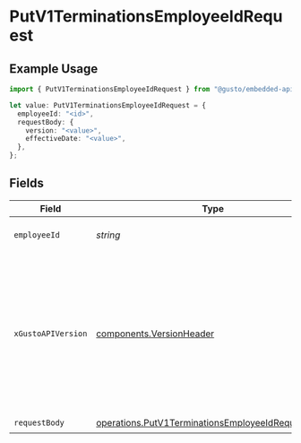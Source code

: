 # PutV1TerminationsEmployeeIdRequest

## Example Usage

```typescript
import { PutV1TerminationsEmployeeIdRequest } from "@gusto/embedded-api/models/operations/putv1terminationsemployeeid.js";

let value: PutV1TerminationsEmployeeIdRequest = {
  employeeId: "<id>",
  requestBody: {
    version: "<value>",
    effectiveDate: "<value>",
  },
};
```

## Fields

| Field                                                                                                                                                                                                                        | Type                                                                                                                                                                                                                         | Required                                                                                                                                                                                                                     | Description                                                                                                                                                                                                                  |
| ---------------------------------------------------------------------------------------------------------------------------------------------------------------------------------------------------------------------------- | ---------------------------------------------------------------------------------------------------------------------------------------------------------------------------------------------------------------------------- | ---------------------------------------------------------------------------------------------------------------------------------------------------------------------------------------------------------------------------- | ---------------------------------------------------------------------------------------------------------------------------------------------------------------------------------------------------------------------------- |
| `employeeId`                                                                                                                                                                                                                 | *string*                                                                                                                                                                                                                     | :heavy_check_mark:                                                                                                                                                                                                           | The UUID of the employee                                                                                                                                                                                                     |
| `xGustoAPIVersion`                                                                                                                                                                                                           | [components.VersionHeader](../../models/components/versionheader.md)                                                                                                                                                         | :heavy_minus_sign:                                                                                                                                                                                                           | Determines the date-based API version associated with your API call. If none is provided, your application's [minimum API version](https://docs.gusto.com/embedded-payroll/docs/api-versioning#minimum-api-version) is used. |
| `requestBody`                                                                                                                                                                                                                | [operations.PutV1TerminationsEmployeeIdRequestBody](../../models/operations/putv1terminationsemployeeidrequestbody.md)                                                                                                       | :heavy_check_mark:                                                                                                                                                                                                           | N/A                                                                                                                                                                                                                          |